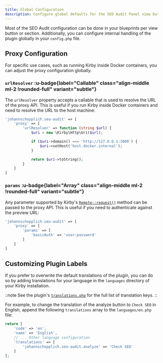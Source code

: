 ```yaml
---
title: Global Configuration
description: Configure global defaults for the SEO Audit Panel view button and sections.
---
```


Most of the SEO Audit configuration can be done in your blueprints per view button or section. Additionally, you can configure internal handling of the plugin globally in your `config.php` file.

## Proxy Configuration

For specific use cases, such as running Kirby inside Docker containers, you can adjust the proxy configuration globally.

### `urlResolver` :u-badge{label="Callable" class="align-middle ml-2 !rounded-full" variant="subtle"}

The `urlResolver` property accepts a callable that is used to resolve the URL of the proxy API. This is useful if you run Kirby inside Docker containers and need to resolve the URL to the host machine:

```php [config.php]
'johannschopplich.seo-audit' => [
    'proxy' => [
        'urlResolver' => function (string $url) {
            $uri = new \Kirby\Http\Uri($url);

            if ($uri->domain() === 'http://127.0.0.1:3000') {
                $uri->setHost('host.docker.internal');
            }

            return $uri->toString();
        }
    ]
]
```

### `params` :u-badge{label="Array" class="align-middle ml-2 !rounded-full" variant="subtle"}

Any parameter supported by Kirby's [`Remote::request()`](https://getkirby.com/docs/reference/objects/http/remote/request#params-array) method can be passed to the proxy API. This is useful if you need to authenticate against the preview URL:

```php [config.php]
'johannschopplich.seo-audit' => [
    'proxy' => [
        'params' => [
            'basicAuth' => 'user:password'
        ]
    ]
]
```

## Customizing Plugin Labels

If you prefer to overwrite the default translations of the plugin, you can do so by adding translations for your language in the `languages` directory of your Kirby installation.

::note
See the plugin's [`translations.php`](https://github.com/kirby-tools/kirby-seo-audit/blob/main/src/extensions/translations.php) for the full list of translation keys.
::

For example, to change the translation of the analyze button to `Check SEO` in English, append the following `translations` array to the `languages/en.php` file:

```php [languages/en.php]
return [
    'code' => 'en',
    'name' => 'English',
    // ... Other language configuration
    'translations' => [
        'johannschopplich.seo-audit.analyze' => 'Check SEO'
    ]
];
```
